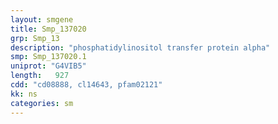 ```yaml
---
layout: smgene
title: Smp_137020
grp: Smp_13
description: "phosphatidylinositol transfer protein alpha"
smp: Smp_137020.1
uniprot: "G4VIB5"
length:   927
cdd: "cd08888, cl14643, pfam02121"
kk: ns
categories: sm
---
```

